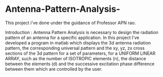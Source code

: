 # Antenna-Pattern-Analysis-
This project i've done under the guidance of Professor APN rao.

Introduction :
Antenna Pattern Analysis is necessary to design the radiation pattern of an antenna for a specific application. In this project I've developed a program in matlab which displays the 3d antenna radiation pattern, the corresponding universal pattern and the xy, yz, zx cross sections of the 3d pattern for a set of parameters, for a UNIFORM LINEAR ARRAY, such as the number of ISOTROPIC elements (n), the distance between the elements (d) and the successive excitation phase difference between them which are controlled by the user.
